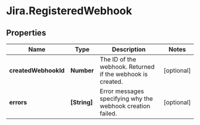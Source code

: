 # Jira.RegisteredWebhook

## Properties

Name | Type | Description | Notes
------------ | ------------- | ------------- | -------------
**createdWebhookId** | **Number** | The ID of the webhook. Returned if the webhook is created. | [optional] 
**errors** | **[String]** | Error messages specifying why the webhook creation failed. | [optional] 


